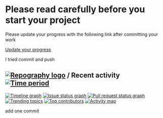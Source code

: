 # Please read carefully before you start your project


Please update your progress with the following link after committing your work

[Update your progress](https://docs.google.com/spreadsheets/d/1ww62d_9E5t5ORJYdgjcrKXdeYJImhzPEZnMHVTBoCXU/edit?usp=sharing)

I tried commit and push

## [![Repography logo](https://images.repography.com/logo.svg)](https://repography.com) / Recent activity [![Time period](https://images.repography.com/35304785/darkbie/Junyuan-Zhang/recent-activity/BHpYG3YgKzhqznndytMegNRF4bvvviw8tZDNGVOBwgE/UT1qfaJ-YnZgldKfGCv74rkNGw2QcHRq_s4oNQxg1OM_badge.svg)](https://repography.com)
[![Timeline graph](https://images.repography.com/35304785/darkbie/Junyuan-Zhang/recent-activity/BHpYG3YgKzhqznndytMegNRF4bvvviw8tZDNGVOBwgE/UT1qfaJ-YnZgldKfGCv74rkNGw2QcHRq_s4oNQxg1OM_timeline.svg)](https://github.com/darkbie/Junyuan-Zhang/commits)
[![Issue status graph](https://images.repography.com/35304785/darkbie/Junyuan-Zhang/recent-activity/BHpYG3YgKzhqznndytMegNRF4bvvviw8tZDNGVOBwgE/UT1qfaJ-YnZgldKfGCv74rkNGw2QcHRq_s4oNQxg1OM_issues.svg)](https://github.com/darkbie/Junyuan-Zhang/issues)
[![Pull request status graph](https://images.repography.com/35304785/darkbie/Junyuan-Zhang/recent-activity/BHpYG3YgKzhqznndytMegNRF4bvvviw8tZDNGVOBwgE/UT1qfaJ-YnZgldKfGCv74rkNGw2QcHRq_s4oNQxg1OM_prs.svg)](https://github.com/darkbie/Junyuan-Zhang/pulls)
[![Trending topics](https://images.repography.com/35304785/darkbie/Junyuan-Zhang/recent-activity/BHpYG3YgKzhqznndytMegNRF4bvvviw8tZDNGVOBwgE/UT1qfaJ-YnZgldKfGCv74rkNGw2QcHRq_s4oNQxg1OM_words.svg)](https://github.com/darkbie/Junyuan-Zhang/commits)
[![Top contributors](https://images.repography.com/35304785/darkbie/Junyuan-Zhang/recent-activity/BHpYG3YgKzhqznndytMegNRF4bvvviw8tZDNGVOBwgE/UT1qfaJ-YnZgldKfGCv74rkNGw2QcHRq_s4oNQxg1OM_users.svg)](https://github.com/darkbie/Junyuan-Zhang/graphs/contributors)
[![Activity map](https://images.repography.com/35304785/darkbie/Junyuan-Zhang/recent-activity/BHpYG3YgKzhqznndytMegNRF4bvvviw8tZDNGVOBwgE/UT1qfaJ-YnZgldKfGCv74rkNGw2QcHRq_s4oNQxg1OM_map.svg)](https://github.com/darkbie/Junyuan-Zhang/commits)

add one commit